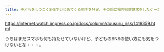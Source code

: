 ```yaml
---
title: 子どもをしつこくSNSでいじめてくる相手を特定、その親に損害賠償請求をしたケース【どうする!? ネットの誹謗中傷、最新事例で知る悲惨さとリスク】 - INTERNET Watch
---
```


https://internet.watch.impress.co.jp/docs/column/dousuru_risk/1419359.html

うちはまだスマホも何も持たせていないけど、子どものSNSの使い方にも気をつけないとな・・・。
